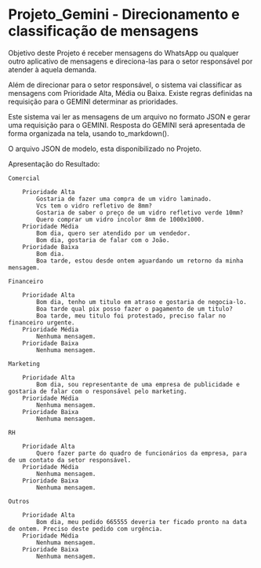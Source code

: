 # Projeto_Gemini - Direcionamento e classificação de mensagens

Objetivo deste Projeto é receber mensagens do WhatsApp ou qualquer outro aplicativo de mensagens e direciona-las para o setor responsável por atender à aquela demanda. 

Além de direcionar para o setor responsável, o sistema vai classificar as mensagens com Prioridade Alta, Média ou Baixa.
Existe regras definidas na requisição para o GEMINI determinar as prioridades.

Este sistema vai ler as mensagens de um arquivo no formato JSON e gerar uma requisição para o GEMINI. 
Resposta do GEMINI será apresentada de forma organizada na tela, usando to_markdown().

O arquivo JSON de modelo, esta disponibilizado no Projeto.

Apresentação do Resultado:

    Comercial

        Prioridade Alta
            Gostaria de fazer uma compra de um vidro laminado.
            Vcs tem o vidro refletivo de 8mm?
            Gostaria de saber o preço de um vidro refletivo verde 10mm?
            Quero comprar um vidro incolor 8mm de 1000x1000.
        Prioridade Média
            Bom dia, quero ser atendido por um vendedor.
            Bom dia, gostaria de falar com o João.
        Prioridade Baixa
            Bom dia.
            Boa tarde, estou desde ontem aguardando um retorno da minha mensagem.

    Financeiro

        Prioridade Alta
            Bom dia, tenho um titulo em atraso e gostaria de negocia-lo.
            Boa tarde qual pix posso fazer o pagamento de um titulo?
            Boa tarde, meu titulo foi protestado, preciso falar no financeiro urgente.
        Prioridade Média
            Nenhuma mensagem.
        Prioridade Baixa
            Nenhuma mensagem.

    Marketing

        Prioridade Alta
            Bom dia, sou representante de uma empresa de publicidade e gostaria de falar com o responsável pelo marketing.
        Prioridade Média
            Nenhuma mensagem.
        Prioridade Baixa
            Nenhuma mensagem.

    RH

        Prioridade Alta
            Quero fazer parte do quadro de funcionários da empresa, para de um contato da setor responsável.
        Prioridade Média
            Nenhuma mensagem.
        Prioridade Baixa
            Nenhuma mensagem.

    Outros

        Prioridade Alta
            Bom dia, meu pedido 665555 deveria ter ficado pronto na data de ontem. Preciso deste pedido com urgência.
        Prioridade Média
            Nenhuma mensagem.
        Prioridade Baixa
            Nenhuma mensagem.

